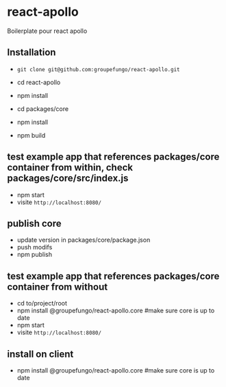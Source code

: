# react-apollo

Boilerplate pour react apollo

## Installation

* `git clone git@github.com:groupefungo/react-apollo.git`
* cd react-apollo
* npm install

* cd packages/core
* npm install
* npm build

## test example app that references packages/core container from within, check packages/core/src/index.js

* npm start
* visite `http://localhost:8080/`

## publish core

* update version in packages/core/package.json
* push modifs
* npm publish

## test example app that references packages/core container from without

* cd to/project/root
* npm install @groupefungo/react-apollo.core #make sure core is up to date
* npm start
* visite `http://localhost:8080/`

## install on client

* npm install @groupefungo/react-apollo.core #make sure core is up to date
